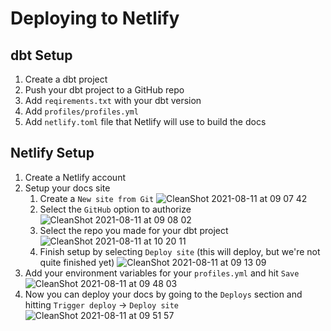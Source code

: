 # Deploying to Netlify

## dbt Setup
1. Create a dbt project
1. Push your dbt project to a GitHub repo
1. Add `reqirements.txt` with your dbt version
1. Add `profiles/profiles.yml`
1. Add `netlify.toml` file that Netlify will use to build the docs

## Netlify Setup
1. Create a Netlify account
1. Setup your docs site
    1. Create a `New site from Git`
    ![CleanShot 2021-08-11 at 09 07 42](https://user-images.githubusercontent.com/260337/129073463-da874729-584d-4732-98fa-7c83658a69e6.png)
    1. Select the `GitHub` option to authorize
    ![CleanShot 2021-08-11 at 09 08 02](https://user-images.githubusercontent.com/260337/129074263-34d5fc04-aa34-410d-a7ed-646dca5e8391.png)
    1. Select the repo you made for your dbt project
    ![CleanShot 2021-08-11 at 10 20 11](https://user-images.githubusercontent.com/260337/129074668-fa6d6b21-a908-4446-a471-e30316969616.png)
    1. Finish setup by selecting `Deploy site` (this will deploy, but we're not quite finished yet)
    ![CleanShot 2021-08-11 at 09 13 09](https://user-images.githubusercontent.com/260337/129074721-895dbf76-3f30-47f1-a24e-c7f610cb126c.png)
1. Add your environment variables for your `profiles.yml` and hit `Save`
![CleanShot 2021-08-11 at 09 48 03](https://user-images.githubusercontent.com/260337/129074981-e05b79ef-9f7c-4007-831d-49d567f4c8e5.png)
1. Now you can deploy your docs by going to the `Deploys` section and hitting `Trigger deploy` -> `Deploy site`
![CleanShot 2021-08-11 at 09 51 57](https://user-images.githubusercontent.com/260337/129074231-b62296f4-2ed8-4e28-bf8e-eb31485ffe25.png)
